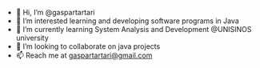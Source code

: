 - 👋 Hi, I’m @gaspartartari
- 👀 I’m interested learning and developing software programs in Java
- 🌱 I’m currently learning System Analysis and Development @UNISINOS university
- 💞️ I’m looking to collaborate on java projects
- 📫 Reach me at gaspartartari@gmail.com

<!---
gaspartartari/gaspartartari is a ✨ special ✨ repository because its `README.md` (this file) appears on your GitHub profile.
You can click the Preview link to take a look at your changes.
--->
